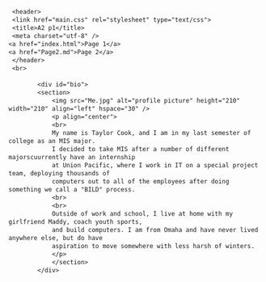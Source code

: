 
<html lang="en">

     <header> 
	 <link href="main.css" rel="stylesheet" type="text/css">
	 <title>A2 p1</title>
 	 <meta charset="utf-8" />	 
	<a href="index.html">Page 1</a>
	<a href="Page2.md">Page 2</a>
	 </header>
	 <br>

			<div id="bio">
			<section>
				<img src="Me.jpg" alt="profile picture" height="210" width="210" align="left" hspace="30" />
				<p align="center">
				<br>
				My name is Taylor Cook, and I am in my last semester of college as an MIS major.  
				I decided to take MIS after a number of different majorscuurrently have an internship 
				at Union Pacific, where I work in IT on a special project team, deploying thousands of 
				computers out to all of the employees after doing something we call a "BILD" process.  
				<br>
				<br>
				Outside of work and school, I live at home with my girlfriend Maddy, coach youth sports, 
				and build computers. I am from Omaha and have never lived anywhere else, but do have 
				aspiration to move somewhere with less harsh of winters. 
				</p>
				</section>
			</div>

</html>
